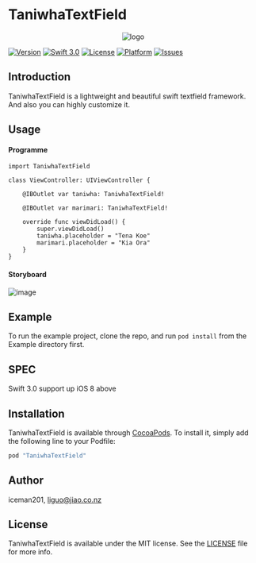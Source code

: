 # TaniwhaTextField

<p align="center">
<img src="https://github.com/iceman201/TaniwhaTextField/blob/master/Example/taniwhaTextfield.png?raw=true" alt="logo"/>
</p>

[![Version](https://img.shields.io/cocoapods/v/TaniwhaTextField.svg?style=flat)](http://cocoapods.org/pods/TaniwhaTextField)
[![Swift 3.0](https://img.shields.io/badge/Swift-3.0-orange.svg?style=flat)](https://developer.apple.com/swift/) 
[![License](https://img.shields.io/cocoapods/l/TaniwhaTextField.svg?style=flat)](http://cocoapods.org/pods/TaniwhaTextField)
[![Platform](https://img.shields.io/cocoapods/p/TaniwhaTextField.svg?style=flat)](http://cocoapods.org/pods/TaniwhaTextField)
[![Issues](https://img.shields.io/github/issues/iceman201/TaniwhaTextField.svg?style=flat)](https://github.com/iceman201/TaniwhaTextField/issues?state=open) 

## Introduction
TaniwhaTextField is a lightweight and beautiful swift textfield framework. And also you can highly customize it.

## Usage
#### Programme
```
import TaniwhaTextField

class ViewController: UIViewController {

    @IBOutlet var taniwha: TaniwhaTextField!
    
    @IBOutlet var marimari: TaniwhaTextField!
    
    override func viewDidLoad() {
        super.viewDidLoad()
        taniwha.placeholder = "Tena Koe"
        marimari.placeholder = "Kia Ora"
    }
}

```
#### Storyboard
![image](https://user-images.githubusercontent.com/5027957/28316984-274beb06-6c19-11e7-9357-1a8f0793c2aa.png)



## Example

To run the example project, clone the repo, and run `pod install` from the Example directory first.

## SPEC

Swift 3.0
support up iOS 8 above


## Installation

TaniwhaTextField is available through [CocoaPods](http://cocoapods.org). To install
it, simply add the following line to your Podfile:

```ruby
pod "TaniwhaTextField"
```

## Author

iceman201, liguo@jiao.co.nz

## License

TaniwhaTextField is available under the MIT license. See the [LICENSE](https://github.com/iceman201/TaniwhaTextField/blob/master/LICENSE) file for more info.
